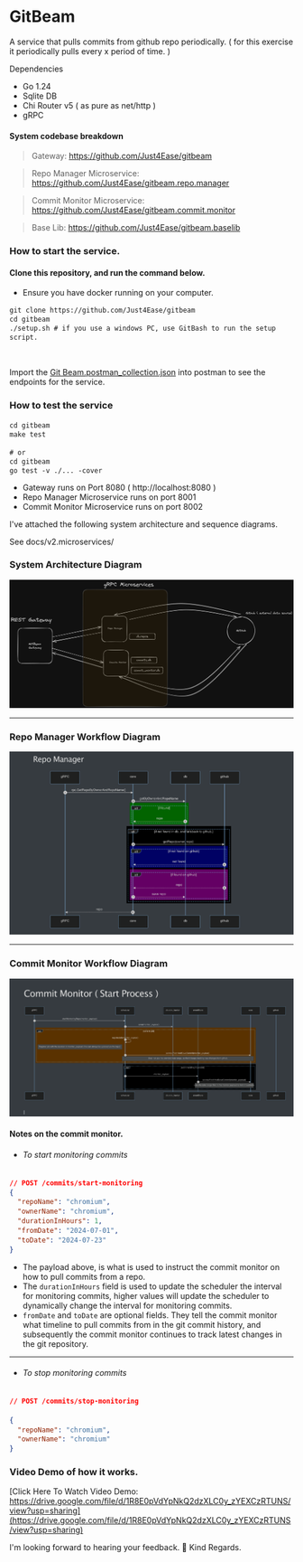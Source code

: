 # GitBeam

A service that pulls commits from github repo periodically. ( for this exercise it periodically pulls every x period of
time. )

Dependencies

- Go 1.24
- Sqlite DB
- Chi Router v5 ( as pure as net/http )
- gRPC

#### System codebase breakdown

> Gateway: https://github.com/Just4Ease/gitbeam

> Repo Manager Microservice: https://github.com/Just4Ease/gitbeam.repo.manager

> Commit Monitor Microservice: https://github.com/Just4Ease/gitbeam.commit.monitor

> Base Lib: https://github.com/Just4Ease/gitbeam.baselib

### How to start the service.

#### Clone this repository, and run the command below.

* Ensure you have docker running on your computer.

```shell
git clone https://github.com/Just4Ease/gitbeam
cd gitbeam
./setup.sh # if you use a windows PC, use GitBash to run the setup script.

  
```
Import the [Git Beam.postman_collection.json](GitBeam.postman_collection.json) into postman to see the endpoints for the service.
### How to test the service

```shell
cd gitbeam
make test

# or
cd gitbeam
go test -v ./... -cover
```

- Gateway runs on Port 8080 ( http://localhost:8080 )
- Repo Manager Microservice runs on port 8001
- Commit Monitor Microservice runs on port 8002

I've attached the following system architecture and sequence diagrams.

See docs/v2.microservices/

### System Architecture Diagram

![System Architecture](docs/v2.microservices/system_architecture.png)

---

### Repo Manager Workflow Diagram

![Repo Manager](docs/v2.microservices/repo_manager.png)

---

### Commit Monitor Workflow Diagram

![Commit Monitor](docs/v2.microservices/commit_monitor.png)

#### Notes on the commit monitor.
* ###### To start monitoring commits
```json
// POST /commits/start-monitoring
{
  "repoName": "chromium",
  "ownerName": "chromium",
  "durationInHours": 1,
  "fromDate": "2024-07-01",
  "toDate": "2024-07-23"
}
```

- The payload above, is what is used to instruct the commit monitor on how to pull commits from a repo.
- The `durationInHours` field is used to update the scheduler the interval for monitoring
  commits, higher values will update the scheduler to dynamically change the interval for monitoring commits.
- `fromDate` and `toDate` are optional fields. They tell the commit monitor what timeline to pull commits from in the git commit history, and subsequently the commit monitor continues to track latest changes in the git repository.
---

* ###### To stop monitoring commits
```json
// POST /commits/stop-monitoring

{
  "repoName": "chromium",
  "ownerName": "chromium"
}
```
### Video Demo of how it works.

[Click Here To Watch Video Demo: https://drive.google.com/file/d/1R8E0pVdYpNkQ2dzXLC0y_zYEXCzRTUNS/view?usp=sharing](https://drive.google.com/file/d/1R8E0pVdYpNkQ2dzXLC0y_zYEXCzRTUNS/view?usp=sharing)

I'm looking forward to hearing your feedback. 🚀
Kind Regards.